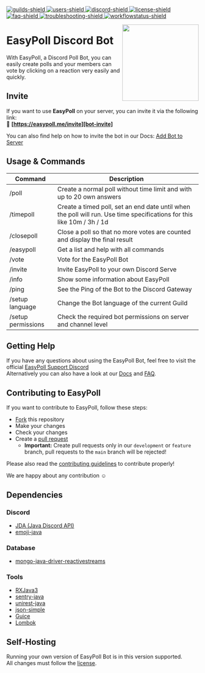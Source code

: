 [bot-invite]: https://easypoll.me/invite?utm_source=github&utm_medium=readme&utm_campaign=easypoll
[discord-invite]: https://easypoll.me/discord
[license]: https://github.com/fbrettnich/easypoll-bot/blob/main/LICENSE
[docs]: https://docs.easypoll.me/
[faq]: https://docs.easypoll.me/faq
[troubleshooting]: https://docs.easypoll.me/
[guilds-shield]: https://img.shields.io/badge/dynamic/json?color=7289DA&label=Servers&query=guilds&url=https%3A%2F%2Feasypoll.me%2Fapi.php
[users-shield]: https://img.shields.io/badge/dynamic/json?color=7289DA&label=Users&query=users&url=https%3A%2F%2Feasypoll.me%2Fapi.php
[discord-shield]: https://discord.com/api/guilds/552156123734474762/widget.png
[license-shield]: https://img.shields.io/github/license/fbrettnich/easypoll-bot?label=License
[faq-shield]: https://img.shields.io/badge/Wiki-FAQ-blue.svg
[troubleshooting-shield]: https://img.shields.io/badge/Wiki-Troubleshooting-red.svg
[workflowstatus-shield]: https://img.shields.io/github/workflow/status/fbrettnich/easypoll-bot/Java%20CI%20with%20Maven?event=push&label=Build

[ ![guilds-shield][] ][bot-invite]
[ ![users-shield][] ][bot-invite]
[ ![discord-shield][] ][discord-invite]
[ ![license-shield][] ][license]
[ ![faq-shield][] ][faq]
[ ![troubleshooting-shield][] ][troubleshooting]
[ ![workflowstatus-shield][] ](https://github.com/fbrettnich/easypoll-bot/actions/workflows/java-ci-maven.yml)

<img align="right" src="https://raw.githubusercontent.com/fbrettnich/easypoll-bot/main/.github/images/easypoll-logo.png" height="200" width="200">

# EasyPoll Discord Bot

With EasyPoll, a Discord Poll Bot, you can easily create polls and your members can vote by clicking on a reaction very easily and quickly.

## Invite
If you want to use **EasyPoll** on your server, you can invite it via the following link:  
&#128279; **[https://easypoll.me/invite][bot-invite]**

You can also find help on how to invite the bot in our Docs: [Add Bot to Server](https://docs.easypoll.me/getting-started/add-bot-to-server)

## Usage & Commands

| Command            | Description                                                                                                             |
| ------------------ | ----------------------------------------------------------------------------------------------------------------------- |
| /poll              | Create a normal poll without time limit and with up to 20 own answers                                                   |
| /timepoll          | Create a timed poll, set an end date until when the poll will run. Use time specifications for this like 10m / 3h / 1d  |
| /closepoll         | Close a poll so that no more votes are counted and display the final result                                             |
| /easypoll          | Get a list and help with all commands                                                                                   |
| /vote              | Vote for the EasyPoll Bot                                                                                               |
| /invite            | Invite EasyPoll to your own Discord Serve                                                                               |
| /info              | Show some information about EasyPoll                                                                                    |
| /ping              | See the Ping of the Bot to the Discord Gateway                                                                          |
| /setup language    | Change the Bot language of the current Guild                                                                            |
| /setup permissions | Check the required bot permissions on server and channel level                                                          |

## Getting Help
If you have any questions about using the EasyPoll Bot, feel free to visit the official [EasyPoll Support Discord][discord-invite]  
Alternatively you can also have a look at our [Docs][docs] and [FAQ][faq].

## Contributing to EasyPoll
If you want to contribute to EasyPoll, follow these steps:
- [Fork](https://github.com/fbrettnich/easypoll-bot/fork) this repository
- Make your changes
- Check your changes
- Create a [pull request](https://github.com/fbrettnich/easypoll-bot/pulls)
    - **Important:** Create pull requests only in our `development` or `feature` branch, pull requests to the `main` branch will be rejected!

Please also read the [contributing guidelines](https://github.com/fbrettnich/easypoll-bot/blob/main/.github/CONTRIBUTING.md) to contribute properly!

We are happy about any contribution &#9786;

## Dependencies
### Discord
- [JDA (Java Discord API)](https://github.com/DV8FromTheWorld/JDA/)
- [emoji-java](https://github.com/vdurmont/emoji-java)
### Database
- [mongo-java-driver-reactivestreams](https://github.com/mongodb/mongo-java-driver-reactivestreams)
### Tools
- [RXJava3](https://github.com/ReactiveX/RxJava)
- [sentry-java](https://github.com/getsentry/sentry-java)
- [unirest-java](https://github.com/Kong/unirest-java)
- [json-simple](https://github.com/fangyidong/json-simple)
- [Guice](https://github.com/google/guice)
- [Lombok](https://github.com/projectlombok/lombok)


## Self-Hosting
Running your own version of EasyPoll Bot is in this version supported.  
All changes must follow the [license][license].
